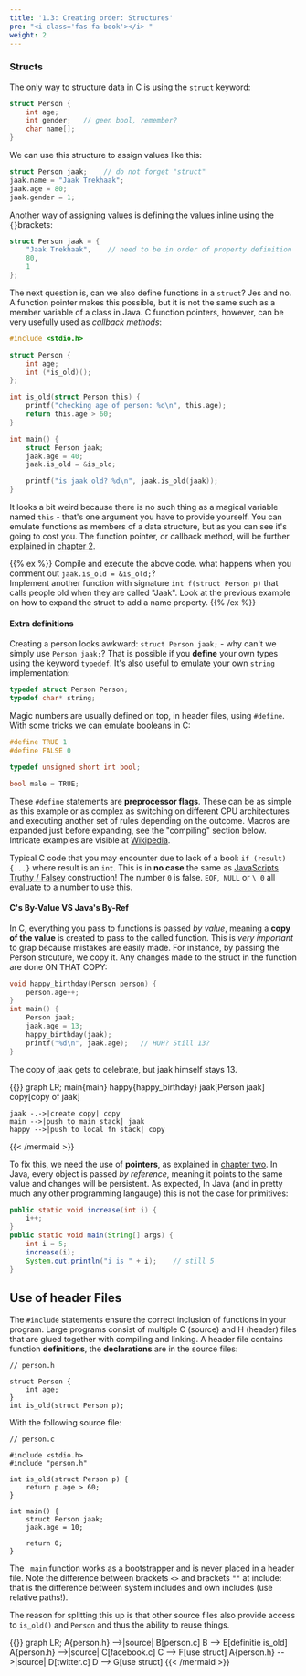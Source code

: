 ```yaml
---
title: '1.3: Creating order: Structures'
pre: "<i class='fas fa-book'></i> "
weight: 2
---
```


### Structs

The only way to structure data in C is using the `struct` keyword:

```C
struct Person {
    int age;
    int gender;   // geen bool, remember?
    char name[];
}
```

We can use this structure to assign values like this:

```C
struct Person jaak;    // do not forget "struct"
jaak.name = "Jaak Trekhaak";
jaak.age = 80;
jaak.gender = 1;
```

Another way of assigning values is defining the values inline using the `{}`brackets:

```C
struct Person jaak = {
    "Jaak Trekhaak",    // need to be in order of property definition
    80,
    1
};
```

The next question is, can we also define functions in a `struct`? Jes and no. A function pointer makes this possible, but it is not the same such as a member variable of a class in Java. C function pointers, however, can be very usefully used as _callback methods_:

```C
#include <stdio.h>

struct Person {
    int age;
    int (*is_old)();
};

int is_old(struct Person this) {
    printf("checking age of person: %d\n", this.age);
    return this.age > 60;
}

int main() {
    struct Person jaak;
    jaak.age = 40;
    jaak.is_old = &is_old;

    printf("is jaak old? %d\n", jaak.is_old(jaak));  
}
```

It looks a bit weird because there is no such thing as a magical variable named `this` - that's one argument you have to provide yourself. You can emulate functions as members of a data structure, but as you can see it's going to cost you. The function pointer, or callback method, will be further explained in [chapter 2](/theory/c/chap2).

{{% ex %}}
Compile and execute the above code. what happens when you comment out `jaak.is_old = &is_old;`?<br/>
Implement another function with signature `int f(struct Person p)` that calls people old when they are called "Jaak". Look at the previous example on how to expand the struct to add a name property.
{{% /ex %}}

#### Extra definitions

Creating a person looks awkward: `struct Person jaak;` - why can't we simply use `Person jaak;`? That is possible if you **define** your own types using the keyword `typedef`. It's also useful to emulate your own `string` implementation:

```C
typedef struct Person Person;
typedef char* string;
```

Magic numbers are usually defined on top, in header files, using `#define`. With some tricks we can emulate booleans in C:

```C
#define TRUE 1
#define FALSE 0

typedef unsigned short int bool;

bool male = TRUE;
```

These `#define` statements are **preprocessor flags**. These can be as simple as this example or as complex as switching on different CPU architectures and executing another set of rules depending on the outcome. Macros are expanded just before expanding, see the "compiling" section below. Intricate examples are visible at [Wikipedia](https://en.wikipedia.org/wiki/C_preprocessor).

Typical C code that you may encounter due to lack of a bool: `if (result) {...}` where result is an `int`. This is in **no case** the same as [JavaScripts Truthy / Falsey](https://j11y.io/javascript/truthy-falsey/) construction! The number `0` is false. `EOF`,` NULL` or `\ 0` all evaluate to a number to use this.

#### C's By-Value VS Java's By-Ref

In C, everything you pass to functions is passed _by value_, meaning a **copy of the value** is created to pass to the called function. This is _very important_ to grap because mistakes are easily made. For instance, by passing the Person strcuture, we copy it. Any changes made to the struct in the function are done ON THAT COPY:

```C
void happy_birthday(Person person) {
    person.age++;
}
int main() {
    Person jaak;
    jaak.age = 13;
    happy_birthday(jaak);
    printf("%d\n", jaak.age);   // HUH? Still 13?
}
```

The copy of jaak gets to celebrate, but jaak himself stays 13.

{{<mermaid>}}
graph LR;
    main{main}
    happy{happy_birthday}
    jaak[Person jaak]
    copy[copy of jaak]

    jaak -.->|create copy| copy
    main -->|push to main stack| jaak
    happy -->|push to local fn stack| copy
{{< /mermaid >}}

To fix this, we need the use of **pointers**, as explained in [chapter two](/theory/c/chap2). In Java, every object is passed _by reference_, meaning it points to the same value and changes will be persistent. As expected, In Java (and in pretty much any other programming langauge) this is not the case for primitives:

```Java
public static void increase(int i) {
    i++;
}
public static void main(String[] args) {
    int i = 5;
    increase(i);
    System.out.println("i is " + i);    // still 5
}
```

## Use of header Files

The `#include` statements ensure the correct inclusion of functions in your program. Large programs consist of multiple C (source) and H (header) files that are glued together with compiling and linking. A header file contains function **definitions**, the **declarations** are in the source files:

```
// person.h

struct Person {
    int age;
}
int is_old(struct Person p);
```

With the following source file:

```
// person.c

#include <stdio.h>
#include "person.h"

int is_old(struct Person p) {
    return p.age > 60;
}

int main() {
    struct Person jaak;
    jaak.age = 10;

    return 0;
}
```

The `` main`` function works as a bootstrapper and is never placed in a header file. Note the difference between brackets `<>` and brackets `""` at include: that is the difference between system includes and own includes (use relative paths!).

The reason for splitting this up is that other source files also provide access to `is_old()` and `Person` and thus the ability to reuse things.

{{<mermaid>}}
graph LR;
    A{person.h} -->|source| B[person.c]
    B --> E[definitie is_old]
    A{person.h} -->|source| C[facebook.c]
    C --> F[use struct]
    A{person.h} -->|source| D[twitter.c]
    D --> G[use struct]
{{< /mermaid >}}